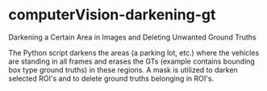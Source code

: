 # computerVision-darkening-gt
Darkening a Certain Area in Images and Deleting Unwanted Ground Truths

The Python script darkens the areas (a parking lot, etc.) where the vehicles are standing in all frames and erases the GTs (example contains bounding box type ground truths) in these regions. A mask is utilized to darken selected ROI's and to delete ground truths belonging in ROI's.
